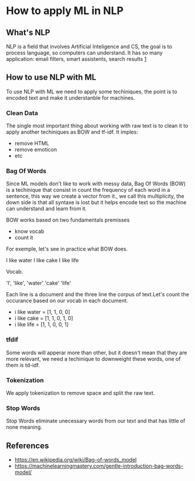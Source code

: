 # How to apply ML in NLP

## What's NLP
NLP is a field that involves Artificial Inteligence and CS, the goal is to process language, so computers can understand. It has so many application: email filters, smart assistents, search results [1](https://www.tableau.com/learn/articles/natural-language-processing-examples)

## How to use NLP with ML
To use NLP with ML we need to apply some techiniques, the point is to encoded text and make it understanble for machines.


### Clean Data
The single most important thing about working with raw text is to clean it to apply another techiniques as BOW and tf-idf. It imples:

- remove HTML
- remove emoticon
- etc

### Bag Of Words
Since ML models don't like to work with messy data, Bag Of Words (BOW)  is a techinique that consist in count the frequency of each word in a sentence, this way we create a vector from it., we call this multiplicity, the down side is that all syntaxe is lost but it helps encode text so the machine can understand and learn from it.

BOW works based on two fundamentals premisses

- know vocab
- count it

For exemple, let's see in practice what BOW does.

I like water
I like cake
I like life

Vocab.

'I', 
'like',
'water' 
'cake'
'life'

Each line is a document and the three line the corpus of text.Let's count the occurance based on our vocab in each document.

- i like water  = [1, 1, 0, 0]
- i like cake = [1, 1, 0, 1, 0]
- i like life  = [1, 1, 0, 0, 1]

### tfdif
Some words will apperar more than other, but it doesn't mean that they are more relevant, we need a techinique to downweight these words, one of them is td-idf.

### Tokenization
We apply tokenization to remove space and split the raw text.

### Stop Words
Stop Words eliminate unecessary words from our text and that has little of none meaning.

## References
- https://en.wikipedia.org/wiki/Bag-of-words_model
- https://machinelearningmastery.com/gentle-introduction-bag-words-model/
